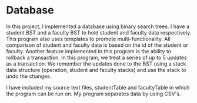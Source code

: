 # Database

In this project, I implemented a database using binary search trees. I have a student BST and a faculty BST to hold student and faculty data respectively. This program also uses templates to promote multi-functionality. All comparison of student and faculty data is based on the id of the student or faculty. Another feature implemented in this program is the ability to rollback a transaction. In this program, we treat a series of up to 5 updates as a transaction. We remember the updates done to the BST using a stack data structure (operation, student and faculty stacks) and use the stack to undo the changes. 

I have included my source text files, studentTable and facultyTable in which the program can be run on. My program separates data by using CSV's.
